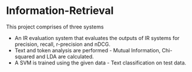 # Information-Retrieval

This project comprises of three systems  
- An IR evaluation system that evaluates the outputs of IR systems for precision, recall, r-precision and nDCG.  
- Text and token analysis are performed - Mutual Information, Chi-squared and LDA are calculated.  
- A SVM is trained using the given data - Text classification on test data.

